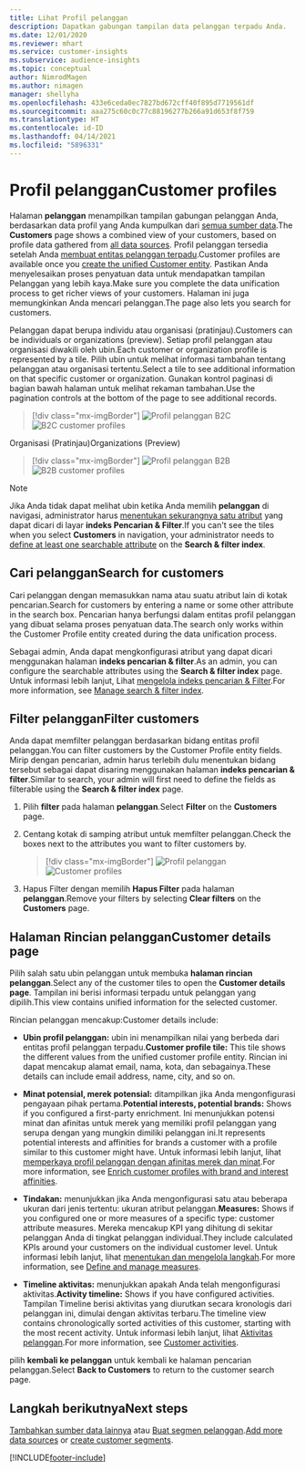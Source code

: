 ```yaml
---
title: Lihat Profil pelanggan
description: Dapatkan gabungan tampilan data pelanggan terpadu Anda.
ms.date: 12/01/2020
ms.reviewer: mhart
ms.service: customer-insights
ms.subservice: audience-insights
ms.topic: conceptual
author: NimrodMagen
ms.author: nimagen
manager: shellyha
ms.openlocfilehash: 433e6ceda0ec7827bd672cff40f895d7719561df
ms.sourcegitcommit: aaa275c60c0c77c88196277b266a91d653f8f759
ms.translationtype: HT
ms.contentlocale: id-ID
ms.lasthandoff: 04/14/2021
ms.locfileid: "5896331"
---
```

# <a name="customer-profiles"></a><span data-ttu-id="16060-103">Profil pelanggan</span><span class="sxs-lookup"><span data-stu-id="16060-103">Customer profiles</span></span>

<span data-ttu-id="16060-104">Halaman **pelanggan** menampilkan tampilan gabungan pelanggan Anda, berdasarkan data profil yang Anda kumpulkan dari [semua sumber data](data-sources.md).</span><span class="sxs-lookup"><span data-stu-id="16060-104">The **Customers** page shows a combined view of your customers, based on profile data gathered from [all data sources](data-sources.md).</span></span> <span data-ttu-id="16060-105">Profil pelanggan tersedia setelah Anda [membuat entitas pelanggan terpadu](data-unification.md).</span><span class="sxs-lookup"><span data-stu-id="16060-105">Customer profiles are available once you [create the unified Customer entity](data-unification.md).</span></span> <span data-ttu-id="16060-106">Pastikan Anda menyelesaikan proses penyatuan data untuk mendapatkan tampilan Pelanggan yang lebih kaya.</span><span class="sxs-lookup"><span data-stu-id="16060-106">Make sure you complete the data unification process to get richer views of your customers.</span></span> <span data-ttu-id="16060-107">Halaman ini juga memungkinkan Anda mencari pelanggan.</span><span class="sxs-lookup"><span data-stu-id="16060-107">The page also lets you search for customers.</span></span>

<span data-ttu-id="16060-108">Pelanggan dapat berupa individu atau organisasi (pratinjau).</span><span class="sxs-lookup"><span data-stu-id="16060-108">Customers can be individuals or organizations (preview).</span></span> <span data-ttu-id="16060-109">Setiap profil pelanggan atau organisasi diwakili oleh ubin.</span><span class="sxs-lookup"><span data-stu-id="16060-109">Each customer or organization profile is represented by a tile.</span></span> <span data-ttu-id="16060-110">Pilih ubin untuk melihat informasi tambahan tentang pelanggan atau organisasi tertentu.</span><span class="sxs-lookup"><span data-stu-id="16060-110">Select a tile to see additional information on that specific customer or organization.</span></span> <span data-ttu-id="16060-111">Gunakan kontrol paginasi di bagian bawah halaman untuk melihat rekaman tambahan.</span><span class="sxs-lookup"><span data-stu-id="16060-111">Use the pagination controls at the bottom of the page to see additional records.</span></span>

> [!div class="mx-imgBorder"] 
> <span data-ttu-id="16060-112">![Profil pelanggan B2C](media/profiles-customers.png "Profil pelanggan B2C")</span><span class="sxs-lookup"><span data-stu-id="16060-112">![B2C customer profiles](media/profiles-customers.png "B2C customer profiles")</span></span>

<span data-ttu-id="16060-113">Organisasi (Pratinjau)</span><span class="sxs-lookup"><span data-stu-id="16060-113">Organizations (Preview)</span></span>
> [!div class="mx-imgBorder"] 
> <span data-ttu-id="16060-114">![Profil pelanggan B2B](media/profile-customers-b2b.png "Profil pelanggan B2B")</span><span class="sxs-lookup"><span data-stu-id="16060-114">![B2B customer profiles](media/profile-customers-b2b.png "B2B customer profiles")</span></span>

> [!NOTE]
> <span data-ttu-id="16060-115">Jika Anda tidak dapat melihat ubin ketika Anda memilih **pelanggan** di navigasi, administrator harus [menentukan sekurangnya satu atribut](search-filter-index.md) yang dapat dicari di layar **indeks Pencarian & Filter**.</span><span class="sxs-lookup"><span data-stu-id="16060-115">If you can't see the tiles when you select **Customers** in navigation, your administrator needs to [define at least one searchable attribute](search-filter-index.md) on the **Search & filter index**.</span></span>

## <a name="search-for-customers"></a><span data-ttu-id="16060-116">Cari pelanggan</span><span class="sxs-lookup"><span data-stu-id="16060-116">Search for customers</span></span>

<span data-ttu-id="16060-117">Cari pelanggan dengan memasukkan nama atau suatu atribut lain di kotak pencarian.</span><span class="sxs-lookup"><span data-stu-id="16060-117">Search for customers by entering a name or some other attribute in the search box.</span></span> <span data-ttu-id="16060-118">Pencarian hanya berfungsi dalam entitas profil pelanggan yang dibuat selama proses penyatuan data.</span><span class="sxs-lookup"><span data-stu-id="16060-118">The search only works within the Customer Profile entity created during the data unification process.</span></span>

<span data-ttu-id="16060-119">Sebagai admin, Anda dapat mengkonfigurasi atribut yang dapat dicari menggunakan halaman **indeks pencarian & filter**.</span><span class="sxs-lookup"><span data-stu-id="16060-119">As an admin, you can configure the searchable attributes using the **Search & filter index** page.</span></span> <span data-ttu-id="16060-120">Untuk informasi lebih lanjut, Lihat [mengelola indeks pencarian & Filter](search-filter-index.md).</span><span class="sxs-lookup"><span data-stu-id="16060-120">For more information, see [Manage search & filter index](search-filter-index.md).</span></span>

## <a name="filter-customers"></a><span data-ttu-id="16060-121">Filter pelanggan</span><span class="sxs-lookup"><span data-stu-id="16060-121">Filter customers</span></span>

<span data-ttu-id="16060-122">Anda dapat memfilter pelanggan berdasarkan bidang entitas profil pelanggan.</span><span class="sxs-lookup"><span data-stu-id="16060-122">You can filter customers by the Customer Profile entity fields.</span></span> <span data-ttu-id="16060-123">Mirip dengan pencarian, admin harus terlebih dulu menentukan bidang tersebut sebagai dapat disaring menggunakan halaman **indeks pencarian & filter**.</span><span class="sxs-lookup"><span data-stu-id="16060-123">Similar to search, your admin will first need to define the fields as filterable using the **Search & filter index** page.</span></span>

1. <span data-ttu-id="16060-124">Pilih **filter** pada halaman **pelanggan**.</span><span class="sxs-lookup"><span data-stu-id="16060-124">Select **Filter** on the **Customers** page.</span></span>

2. <span data-ttu-id="16060-125">Centang kotak di samping atribut untuk memfilter pelanggan.</span><span class="sxs-lookup"><span data-stu-id="16060-125">Check the boxes next to the attributes you want to filter customers by.</span></span>

   > [!div class="mx-imgBorder"] 
   > <span data-ttu-id="16060-126">![Profil pelanggan](media/profiles-customers3.png "Profil pelanggan")</span><span class="sxs-lookup"><span data-stu-id="16060-126">![Customer profiles](media/profiles-customers3.png "Customer profiles")</span></span>

3. <span data-ttu-id="16060-127">Hapus Filter dengan memilih **Hapus Filter** pada halaman **pelanggan**.</span><span class="sxs-lookup"><span data-stu-id="16060-127">Remove your filters by selecting **Clear filters** on the **Customers** page.</span></span>

##  <a name="customer-details-page"></a><span data-ttu-id="16060-128">Halaman Rincian pelanggan</span><span class="sxs-lookup"><span data-stu-id="16060-128">Customer details page</span></span>

<span data-ttu-id="16060-129">Pilih salah satu ubin pelanggan untuk membuka **halaman rincian pelanggan**.</span><span class="sxs-lookup"><span data-stu-id="16060-129">Select any of the customer tiles to open the **Customer details page**.</span></span> <span data-ttu-id="16060-130">Tampilan ini berisi informasi terpadu untuk pelanggan yang dipilih.</span><span class="sxs-lookup"><span data-stu-id="16060-130">This view contains unified information for the selected customer.</span></span>

<span data-ttu-id="16060-131">Rincian pelanggan mencakup:</span><span class="sxs-lookup"><span data-stu-id="16060-131">Customer details include:</span></span>

-   <span data-ttu-id="16060-132">**Ubin profil pelanggan:** ubin ini menampilkan nilai yang berbeda dari entitas profil pelanggan terpadu.</span><span class="sxs-lookup"><span data-stu-id="16060-132">**Customer profile tile:** This tile shows the different values from the unified customer profile entity.</span></span> <span data-ttu-id="16060-133">Rincian ini dapat mencakup alamat email, nama, kota, dan sebagainya.</span><span class="sxs-lookup"><span data-stu-id="16060-133">These details can include email address, name, city, and so on.</span></span> 

-   <span data-ttu-id="16060-134">**Minat potensial, merek potensial:** ditampilkan jika Anda mengonfigurasi pengayaan pihak pertama.</span><span class="sxs-lookup"><span data-stu-id="16060-134">**Potential interests, potential brands:** Shows if you configured a first-party enrichment.</span></span> <span data-ttu-id="16060-135">Ini menunjukkan potensi minat dan afinitas untuk merek yang memiliki profil pelanggan yang serupa dengan yang mungkin dimiliki pelanggan ini.</span><span class="sxs-lookup"><span data-stu-id="16060-135">It represents potential interests and affinities for brands a customer with a profile similar to this customer might have.</span></span> <span data-ttu-id="16060-136">Untuk informasi lebih lanjut, lihat [memperkaya profil pelanggan dengan afinitas merek dan minat](enrichment-microsoft.md).</span><span class="sxs-lookup"><span data-stu-id="16060-136">For more information, see [Enrich customer profiles with brand and interest affinities](enrichment-microsoft.md).</span></span>

-   <span data-ttu-id="16060-137">**Tindakan:** menunjukkan jika Anda mengonfigurasi satu atau beberapa ukuran dari jenis tertentu: ukuran atribut pelanggan.</span><span class="sxs-lookup"><span data-stu-id="16060-137">**Measures:** Shows if you configured one or more measures of a specific type: customer attribute measures.</span></span> <span data-ttu-id="16060-138">Mereka mencakup KPI yang dihitung di sekitar pelanggan Anda di tingkat pelanggan individual.</span><span class="sxs-lookup"><span data-stu-id="16060-138">They include calculated KPIs around your customers on the individual customer level.</span></span> <span data-ttu-id="16060-139">Untuk informasi lebih lanjut, lihat [menentukan dan mengelola langkah](measures.md).</span><span class="sxs-lookup"><span data-stu-id="16060-139">For more information, see [Define and manage measures](measures.md).</span></span>

-   <span data-ttu-id="16060-140">**Timeline aktivitas:** menunjukkan apakah Anda telah mengonfigurasi aktivitas.</span><span class="sxs-lookup"><span data-stu-id="16060-140">**Activity timeline:** Shows if you have configured activities.</span></span> <span data-ttu-id="16060-141">Tampilan Timeline berisi aktivitas yang diurutkan secara kronologis dari pelanggan ini, dimulai dengan aktivitas terbaru.</span><span class="sxs-lookup"><span data-stu-id="16060-141">The timeline view contains chronologically sorted activities of this customer, starting with the most recent activity.</span></span> <span data-ttu-id="16060-142">Untuk informasi lebih lanjut, lihat [Aktivitas pelanggan](activities.md).</span><span class="sxs-lookup"><span data-stu-id="16060-142">For more information, see [Customer activities](activities.md).</span></span>

<span data-ttu-id="16060-143">pilih **kembali ke pelanggan** untuk kembali ke halaman pencarian pelanggan.</span><span class="sxs-lookup"><span data-stu-id="16060-143">Select **Back to Customers** to return to the customer search page.</span></span>

## <a name="next-steps"></a><span data-ttu-id="16060-144">Langkah berikutnya</span><span class="sxs-lookup"><span data-stu-id="16060-144">Next steps</span></span>

<span data-ttu-id="16060-145">[Tambahkan sumber data lainnya](data-sources.md) atau [Buat segmen pelanggan](segments.md).</span><span class="sxs-lookup"><span data-stu-id="16060-145">[Add more data sources](data-sources.md) or [create customer segments](segments.md).</span></span>


[!INCLUDE[footer-include](../includes/footer-banner.md)]